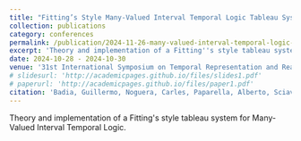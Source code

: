 ```yaml
---
title: "Fitting’s Style Many-Valued Interval Temporal Logic Tableau System: Theory and Implementation"
collection: publications
category: conferences
permalink: /publication/2024-11-26-many-valued-interval-temporal-logic-tableau
excerpt: 'Theory and implementation of a Fitting''s style tableau system for Many-Valued Interval Temporal Logic.'
date: 2024-10-28 - 2024-10-30
venue: '31st International Symposium on Temporal Representation and Reasoning (TIME 2024), Montpellier, France, 28-30 October 2024.'
# slidesurl: 'http://academicpages.github.io/files/slides1.pdf'
# paperurl: 'http://academicpages.github.io/files/paper1.pdf'
citation: 'Badia, Guillermo, Noguera, Carles, Paparella, Alberto, Sciavicco, Guido, and Stan, Eduard I. (2024). &quot;Fitting''s Style Many-Valued Interval Temporal Logic Tableau System: Theory and Implementation.&quot; <i>31st International Symposium on Temporal Representation and Reasoning (TIME 2024), Montpellier, France, 28-30 October 2024.</i>. 1(1).'
---
```


Theory and implementation of a Fitting's style tableau system for Many-Valued Interval Temporal Logic.